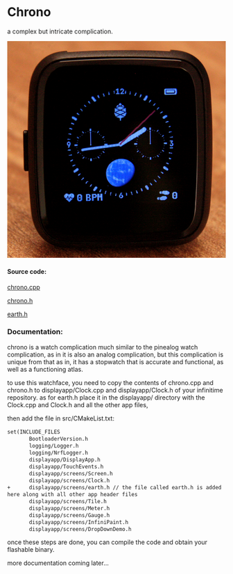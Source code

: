 # Chrono 
a complex but intricate complication.

![chrono](https://raw.githubusercontent.com/ZephyrLabs/Watchfaces/gh-pages/docs/Chrono/chrono.png "chrono")

#### Source code:
[chrono.cpp](https://raw.githubusercontent.com/ZephyrLabs/Watchfaces/gh-pages/docs/Chrono/chrono.cpp)

[chrono.h](https://raw.githubusercontent.com/ZephyrLabs/Watchfaces/gh-pages/docs/Chrono/chrono.h)

[earth.h](https://raw.githubusercontent.com/ZephyrLabs/Watchfaces/gh-pages/docs/Chrono/earth.h)

### Documentation:
chrono is a watch complication much similar to the pinealog watch complication, as in it is also an analog complication,
but this complication is unique from that as in, it has a stopwatch that is accurate and functional, as well as a functioning atlas.

to use this watchface, you need to copy the contents of chrono.cpp and chrono.h to displayapp/Clock.cpp and displayapp/Clock.h of your infinitime repository.
as for earth.h place it in the displayapp/ directory with the Clock.cpp and Clock.h and all the other app files, 

then add the file in src/CMakeList.txt:
 ```
set(INCLUDE_FILES
        BootloaderVersion.h
        logging/Logger.h
        logging/NrfLogger.h
        displayapp/DisplayApp.h
        displayapp/TouchEvents.h
        displayapp/screens/Screen.h
        displayapp/screens/Clock.h
+      displayapp/screens/earth.h // the file called earth.h is added here along with all other app header files
        displayapp/screens/Tile.h
        displayapp/screens/Meter.h
        displayapp/screens/Gauge.h
        displayapp/screens/InfiniPaint.h
        displayapp/screens/DropDownDemo.h
```

once these steps are done, you can compile the code and obtain your flashable binary.

more documentation coming later...
